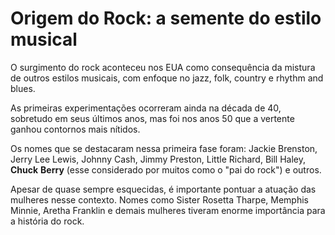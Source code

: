 # Origem do Rock: a semente do estilo musical

O surgimento do rock aconteceu nos EUA como consequência da mistura de outros estilos musicais, com enfoque no jazz, folk, country e rhythm and blues.

As primeiras experimentações ocorreram ainda na década de 40, sobretudo em seus últimos anos, mas foi nos anos 50 que a vertente ganhou contornos mais nítidos.

Os nomes que se destacaram nessa primeira fase foram: Jackie Brenston, Jerry Lee Lewis, Johnny Cash, Jimmy Preston, Little Richard, Bill Haley, **Chuck** **Berry** (esse considerado por muitos como o "pai do rock") e outros.

Apesar de quase sempre esquecidas, é importante pontuar a atuação das mulheres nesse contexto. Nomes como Sister Rosetta Tharpe, Memphis Minnie, Aretha Franklin e demais mulheres tiveram enorme importância para a história do rock.